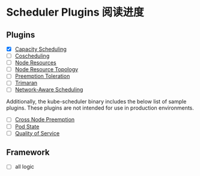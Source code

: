 # Scheduler Plugins 阅读进度

## Plugins


- [x] [Capacity Scheduling](pkg/capacityscheduling/README.md)
- [ ] [Coscheduling](pkg/coscheduling/README.md)
- [ ] [Node Resources](pkg/noderesources/README.md)
- [ ] [Node Resource Topology](pkg/noderesourcetopology/README.md)
- [ ] [Preemption Toleration](pkg/preemptiontoleration/README.md)
- [ ] [Trimaran](pkg/trimaran/README.md)
- [ ] [Network-Aware Scheduling](pkg/networkaware/README.md)

Additionally, the kube-scheduler binary includes the below list of sample plugins. These plugins are not intended for use in production
environments.

- [ ] [Cross Node Preemption](pkg/crossnodepreemption/README.md)
- [ ] [Pod State](pkg/podstate/README.md)
- [ ] [Quality of Service](pkg/qos/README.md)

## Framework

- [ ] all logic